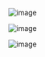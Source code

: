![image](https://user-images.githubusercontent.com/33277588/114863155-582b9b80-9e2a-11eb-923c-84e111595654.png)

![image](https://user-images.githubusercontent.com/33277588/114863202-68437b00-9e2a-11eb-8f29-6f6fabee25af.png)

![image](https://user-images.githubusercontent.com/33277588/114863267-7b564b00-9e2a-11eb-91a8-a79f8d5f0ca3.png)

